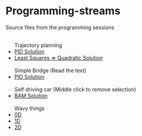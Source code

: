 # Programming-streams
Source files from the programming sessions
<ul>
<br>Trajectory planning
<li><a href="https://injisera.github.io/Programming-streams/s01e01%20trajectory/trajectoryPlanning%20-%20automated%20version%20(PID).html">PID Solution</a></li>
<li><a href="https://injisera.github.io/Programming-streams/s01e01%20trajectory/trajectoryPlanning%20-%20automated%20version%20(quadratic).html">Least Squares => Quadratic Solution</a></li>
<br>Simple Bridge (Read the text)
<li><a href="https://injisera.github.io/Programming-streams/s01e03%20simple%20bridge/simple%20bridge.html">PID Solution</a></li>
<br>Self driving car (Middle click to remove selection)
<li><a href="https://injisera.github.io/Programming-streams/s01e04%20self%20driving%20car/self%20driving%20car.html">BAM Solution</a></li>
<br>Wavy things
<li><a href="https://injisera.github.io/Programming-streams/Twitch%20wavy%20stuff/0D.html">0D</a></li>
<li><a href="https://injisera.github.io/Programming-streams/Twitch%20wavy%20stuff/1D.html">1D</a></li>
<li><a href="https://injisera.github.io/Programming-streams/Twitch%20wavy%20stuff/2D.html">2D</a></li>
 
  
</ul>


